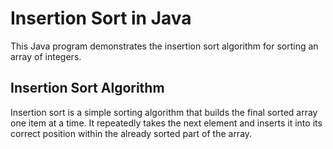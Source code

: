 # Insertion Sort in Java

This Java program demonstrates the insertion sort algorithm for sorting an array of integers.

## Insertion Sort Algorithm

Insertion sort is a simple sorting algorithm that builds the final sorted array one item at a time. It repeatedly takes the next element and inserts it into its correct position within the already sorted part of the array.

